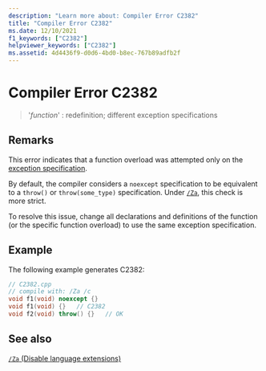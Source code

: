 ```yaml
---
description: "Learn more about: Compiler Error C2382"
title: "Compiler Error C2382"
ms.date: 12/10/2021
f1_keywords: ["C2382"]
helpviewer_keywords: ["C2382"]
ms.assetid: 4d4436f9-d0d6-4bd0-b8ec-767b89adfb2f
---
```

# Compiler Error C2382

> '*function*' : redefinition; different exception specifications

## Remarks

This error indicates that a function overload was attempted only on the [exception specification](../../cpp/exception-specifications-throw-cpp.md).

By default, the compiler considers a `noexcept` specification to be equivalent to a `throw()` or `throw(some_type)` specification. Under [`/Za`](../../build/reference/za-ze-disable-language-extensions.md), this check is more strict.

To resolve this issue, change all declarations and definitions of the function (or the specific function overload) to use the same exception specification.

## Example

The following example generates C2382:

```cpp
// C2382.cpp
// compile with: /Za /c
void f1(void) noexcept {}
void f1(void) {}   // C2382
void f2(void) throw() {}   // OK
```

## See also

[`/Za` (Disable language extensions)](../../build/reference/za-ze-disable-language-extensions.md)
